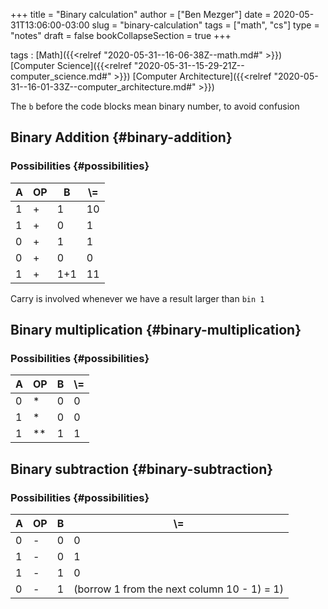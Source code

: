 +++
title = "Binary calculation"
author = ["Ben Mezger"]
date = 2020-05-31T13:06:00-03:00
slug = "binary-calculation"
tags = ["math", "cs"]
type = "notes"
draft = false
bookCollapseSection = true
+++

tags
: [Math]({{<relref "2020-05-31--16-06-38Z--math.md#" >}}) [Computer Science]({{<relref "2020-05-31--15-29-21Z--computer_science.md#" >}}) [Computer Architecture]({{<relref "2020-05-31--16-01-33Z--computer_architecture.md#" >}})

The `b` before the code blocks mean binary number, to avoid confusion


## Binary Addition {#binary-addition}


### Possibilities {#possibilities}

| A | OP | B   | \\= |
|---|----|-----|-----|
| 1 | +  | 1   | 10  |
| 1 | +  | 0   | 1   |
| 0 | +  | 1   | 1   |
| 0 | +  | 0   | 0   |
| 1 | +  | 1+1 | 11  |

Carry is involved whenever we have a result larger than `bin 1`


## Binary multiplication {#binary-multiplication}


### Possibilities {#possibilities}

| A | OP   | B | \\= |
|---|------|---|-----|
| 0 | \*   | 0 | 0   |
| 1 | \*   | 0 | 0   |
| 1 | \*\* | 1 | 1   |


## Binary subtraction {#binary-subtraction}


### Possibilities {#possibilities}

| A | OP | B | \\=                                         |
|---|----|---|---------------------------------------------|
| 0 | -  | 0 | 0                                           |
| 1 | -  | 0 | 1                                           |
| 1 | -  | 1 | 0                                           |
| 0 | -  | 1 | (borrow 1 from the next column 10 - 1) = 1) |